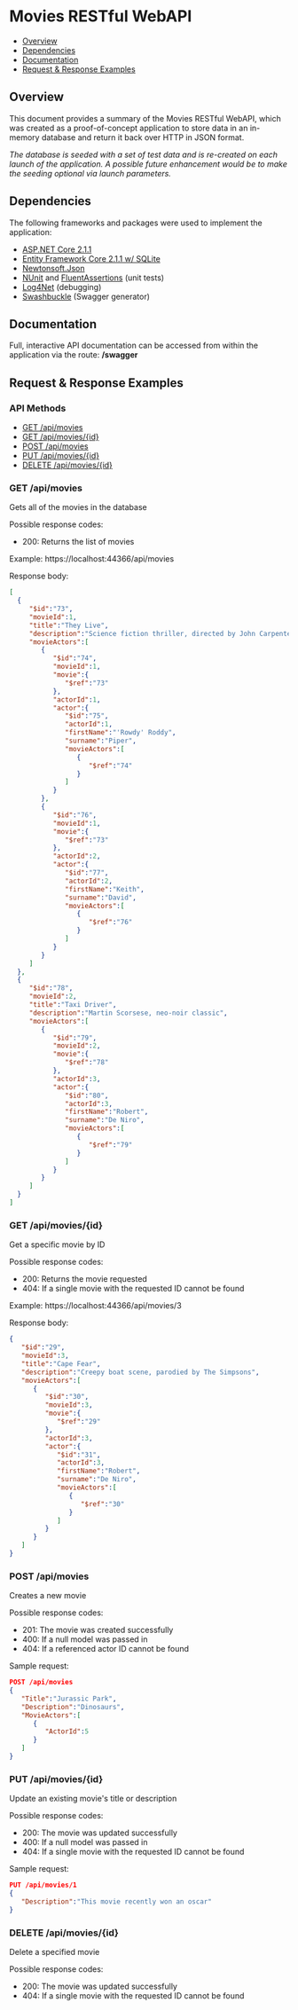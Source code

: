 # Movies RESTful WebAPI

* [Overview](#overview)
* [Dependencies](#dependencies)
* [Documentation](#documentation)
* [Request & Response Examples](#request--response-examples)

## Overview

This document provides a summary of the Movies RESTful WebAPI, which was created as a proof-of-concept application to store data in an in-memory database and return it back over HTTP in JSON format.

*The database is seeded with a set of test data and is re-created on each launch of the application. A possible future enhancement would be to make the seeding optional via launch parameters.*

## Dependencies

The following frameworks and packages were used to implement the application:

* [ASP.NET Core 2.1.1](https://blogs.msdn.microsoft.com/dotnet/2018/06/22/net-core-2-1-june-update/)
* [Entity Framework Core 2.1.1 w/ SQLite](https://www.nuget.org/packages/Microsoft.EntityFrameworkCore.Sqlite/)
* [Newtonsoft.Json](https://www.nuget.org/packages/Newtonsoft.Json/)
* [NUnit](https://www.nuget.org/packages/NUnit/) and [FluentAssertions](https://www.nuget.org/packages/FluentAssertions/) (unit tests)
* [Log4Net](https://www.nuget.org/packages/Microsoft.Extensions.Logging.Log4Net.AspNetCore/) (debugging)
* [Swashbuckle](https://www.nuget.org/packages/Swashbuckle.AspNetCore/) (Swagger generator)

## Documentation

Full, interactive API documentation can be accessed from within the application via the route: **/swagger**

## Request & Response Examples

### API Methods

- [GET /api/movies](#get-apimovies)
- [GET /api/movies/{id}](#get-apimoviesid)
- [POST /api/movies](#post-apimovies)
- [PUT /api/movies/{id}](#put-apimoviesid)
- [DELETE /api/movies/{id}](#delete-apimoviesid)

### GET /api/movies

Gets all of the movies in the database

Possible response codes:

- 200: Returns the list of movies

Example: https://localhost:44366/api/movies

Response body:

 ```json  [
[  
   {  
      "$id":"73",
      "movieId":1,
      "title":"They Live",
      "description":"Science fiction thriller, directed by John Carpenter",
      "movieActors":[  
         {  
            "$id":"74",
            "movieId":1,
            "movie":{  
               "$ref":"73"
            },
            "actorId":1,
            "actor":{  
               "$id":"75",
               "actorId":1,
               "firstName":"'Rowdy' Roddy",
               "surname":"Piper",
               "movieActors":[  
                  {  
                     "$ref":"74"
                  }
               ]
            }
         },
         {  
            "$id":"76",
            "movieId":1,
            "movie":{  
               "$ref":"73"
            },
            "actorId":2,
            "actor":{  
               "$id":"77",
               "actorId":2,
               "firstName":"Keith",
               "surname":"David",
               "movieActors":[  
                  {  
                     "$ref":"76"
                  }
               ]
            }
         }
      ]
   },
   {  
      "$id":"78",
      "movieId":2,
      "title":"Taxi Driver",
      "description":"Martin Scorsese, neo-noir classic",
      "movieActors":[  
         {  
            "$id":"79",
            "movieId":2,
            "movie":{  
               "$ref":"78"
            },
            "actorId":3,
            "actor":{  
               "$id":"80",
               "actorId":3,
               "firstName":"Robert",
               "surname":"De Niro",
               "movieActors":[  
                  {  
                     "$ref":"79"
                  }
               ]
            }
         }
      ]
   }
]
```

### GET /api/movies/{id}

Get a specific movie by ID

Possible response codes:

- 200: Returns the movie requested
- 404: If a single movie with the requested ID cannot be found

Example: https://localhost:44366/api/movies/3

Response body:

```json
{  
   "$id":"29",
   "movieId":3,
   "title":"Cape Fear",
   "description":"Creepy boat scene, parodied by The Simpsons",
   "movieActors":[  
      {  
         "$id":"30",
         "movieId":3,
         "movie":{  
            "$ref":"29"
         },
         "actorId":3,
         "actor":{  
            "$id":"31",
            "actorId":3,
            "firstName":"Robert",
            "surname":"De Niro",
            "movieActors":[  
               {  
                  "$ref":"30"
               }
            ]
         }
      }
   ]
}
```


### POST /api/movies

Creates a new movie

Possible response codes:

- 201: The movie was created successfully
- 400: If a null model was passed in
- 404: If a referenced actor ID cannot be found

Sample request:

```json
POST /api/movies
{
   "Title":"Jurassic Park",
   "Description":"Dinosaurs",
   "MovieActors":[  
      {  
         "ActorId":5
      }
   ]
}
```

### PUT /api/movies/{id}

Update an existing movie's title or description

Possible response codes:

- 200: The movie was updated successfully
- 400: If a null model was passed in
- 404: If a single movie with the requested ID cannot be found

Sample request:

```json
PUT /api/movies/1
{  
   "Description":"This movie recently won an oscar"
}
```

### DELETE /api/movies/{id}

Delete a specified movie

Possible response codes:

- 200: The movie was updated successfully
- 404: If a single movie with the requested ID cannot be found

